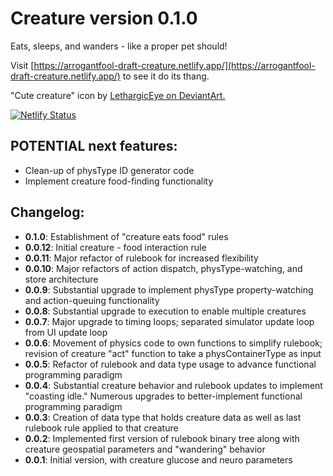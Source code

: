 # Creature version 0.1.0

Eats, sleeps, and wanders - like a proper pet should!

Visit [https://arrogantfool-draft-creature.netlify.app/](https://arrogantfool-draft-creature.netlify.app/) to see it do its thang.

"Cute creature" icon by [LethargicEye on DeviantArt.](https://www.deviantart.com/lethargiceye/art/Cute-Creature-75055699)

[![Netlify Status](https://api.netlify.com/api/v1/badges/2984688a-76b0-4643-83ee-39ee6b0fcf79/deploy-status)](https://app.netlify.com/sites/arrogantfool-draft-creature/deploys)

## POTENTIAL next features:
* Clean-up of physType ID generator code
* Implement creature food-finding functionality

## Changelog:
* **0.1.0**: Establishment of "creature eats food" rules
* **0.0.12**: Initial creature - food interaction rule
* **0.0.11**: Major refactor of rulebook for increased flexibility
* **0.0.10**: Major refactors of action dispatch, physType-watching, and store architecture
* **0.0.9**: Substantial upgrade to implement physType property-watching and action-queuing functionality
* **0.0.8**: Substantial upgrade to execution to enable multiple creatures
* **0.0.7**: Major upgrade to timing loops; separated simulator update loop from UI update loop
* **0.0.6**: Movement of physics code to own functions to simplify rulebook; revision of creature "act" function to take a physContainerType as input
* **0.0.5**: Refactor of rulebook and data type usage to advance functional programming paradigm
* **0.0.4**: Substantial creature behavior and rulebook updates to implement "coasting idle." Numerous upgrades to better-implement functional programming paradigm
* **0.0.3**: Creation of data type that holds creature data as well as last rulebook rule applied to that creature
* **0.0.2**: Implemented first version of rulebook binary tree along with creature geospatial parameters and "wandering" behavior
* **0.0.1**: Initial version, with creature glucose and neuro parameters

